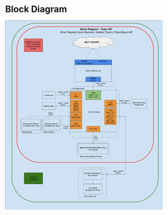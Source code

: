 # Block Diagram
![My Image](https://raw.githubusercontent.com/314-grp-301/314-grp-301.github.io/main/docs/assets/images/Block%20Diagram%20Draft.png)


